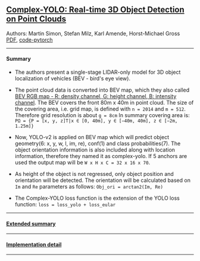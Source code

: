 ## [Complex-YOLO: Real-time 3D Object Detection on Point Clouds](https://arxiv.org/pdf/1803.06199.pdf)  
Authors: Martin Simon, Stefan Milz, Karl Amende, Horst-Michael Gross  
[PDF](https://arxiv.org/pdf/1803.06199.pdf), [code-pytorch](https://github.com/AI-liu/Complex-YOLO)
****
#### Summary

* The authors present a single-stage LIDAR-only model for 3D object localization of vehicles (BEV - bird's eye view).   

* The point cloud data is converted into BEV map, which they also called [BEV RGB map - R: density channel, G: height channel, B: intensity channel](https://github.com/AI-liu/Complex-YOLO/blob/master/utils.py#L31).
  The BEV covers the front 80m x 40m in point cloud. The size of the covering area, i.e. grid map, is defined with `n = 2014` and `m = 512`.
  Therefore grid resolution is about `g = 8cm` In summary covering area is: `PΩ = {P = [x, y, z]T|x ∈ [0, 40m], y ∈ [−40m, 40m], z ∈ [−2m, 1.25m]}` 

* Now, YOLO-v2 is applied on BEV map which will predict object geometry(6: x, y, w, l, im, re), conf(1) and class probabilities(7).
The object orientation information is also included along with location information, therefore they named it as complex-yolo. 
If 5 anchors are used the output map will be `W x H x C = 32 x 16 x 70`.  

* As height of the object is not regressed, only object position and orientation will be detected. The orientation will be calculated based on `Im` and `Re`
parameters as follows: `Obj_ori = arctan2(Im, Re)`  

* The Complex-YOLO loss function is the extension of the YOLO loss function: `loss = loss_yolo + loss_eular`
****
#### [Extended summary](./Complex-yolo-extended-summary.docx)
****
#### [Implementation detail]()
****